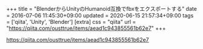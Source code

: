 +++
title = "BlenderからUnityのHumanoid互換でfbxをエクスポートする"
date = 2016-07-06 11:45:30+09:00
updated = 2020-06-15 21:57:34+09:00
tags = ['qiita', 'Unity', 'Blender']
[extra]
css = "qiita"
url = "https://qiita.com/ousttrue/items/aead1c943855561b62e7"
+++

<https://qiita.com/ousttrue/items/aead1c943855561b62e7>

